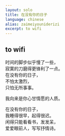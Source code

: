 ```yaml
---
layout: solo
title: 在没有你的日子
language: chinese
alias: zaimeiyouniderizi
excerpt: to wifi
---
```

## to wifi

时间的脚步似乎慢了一些，  
寂寞的刀磨得更锋利了一点。  
在没有你的日子，  
不怕太激烈，  
只怕无所事事。  
  
我向来是你心甘情愿的人质。  
  
在没有你的日子，  
我睡得很早，起得很迟。  
闲得只能看看书，发发呆，  
爱爱眼前人，写写抒情诗。
